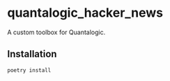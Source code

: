 # quantalogic_hacker_news

A custom toolbox for Quantalogic.

## Installation

```bash
poetry install
```
